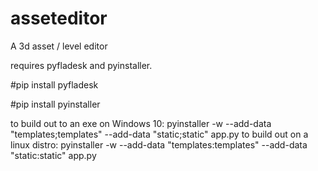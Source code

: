 # asseteditor
A 3d asset / level editor


requires pyfladesk and pyinstaller.

#pip install pyfladesk

#pip install pyinstaller

to build out to an exe on Windows 10: pyinstaller -w  --add-data "templates;templates" --add-data "static;static" app.py
to build out on a linux distro: pyinstaller -w --add-data "templates:templates" --add-data "static:static" app.py
